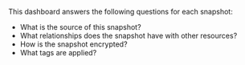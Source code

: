 This dashboard answers the following questions for each snapshot:

- What is the source of this snapshot?
- What relationships does the snapshot have with other resources?
- How is the snapshot encrypted?
- What tags are applied?

